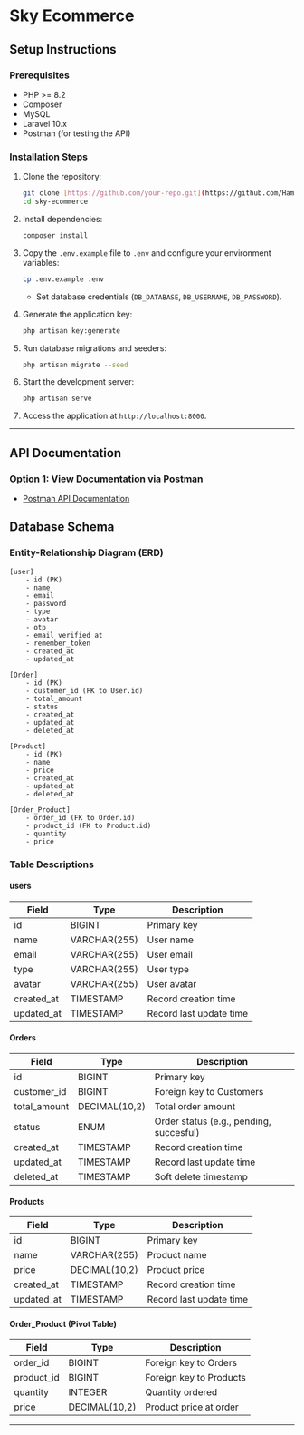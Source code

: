 # Sky Ecommerce

## Setup Instructions

### Prerequisites

- PHP >= 8.2
- Composer
- MySQL
- Laravel 10.x
- Postman (for testing the API)

### Installation Steps

1. Clone the repository:

   ```bash
   git clone [https://github.com/your-repo.git](https://github.com/Hamid-Balabel/sky-ecommerce.git)
   cd sky-ecommerce
   ```

2. Install dependencies:

   ```bash
   composer install
   ```

3. Copy the `.env.example` file to `.env` and configure your environment variables:

   ```bash
   cp .env.example .env
   ```

   - Set database credentials (`DB_DATABASE`, `DB_USERNAME`, `DB_PASSWORD`).

4. Generate the application key:

   ```bash
   php artisan key:generate
   ```

5. Run database migrations and seeders:

   ```bash
   php artisan migrate --seed
   ```

6. Start the development server:

   ```bash
   php artisan serve
   ```

7. Access the application at `http://localhost:8000`.

---

## API Documentation

### Option 1: View Documentation via Postman

- [Postman API Documentation](https://documenter.getpostman.com/view/29090481/2sAYQdjALv)


## Database Schema

### Entity-Relationship Diagram (ERD)

```
[user]
    - id (PK)
    - name
    - email
    - password
    - type
    - avatar
    - otp
    - email_verified_at
    - remember_token
    - created_at
    - updated_at

[Order]
    - id (PK)
    - customer_id (FK to User.id)
    - total_amount
    - status
    - created_at
    - updated_at
    - deleted_at

[Product]
    - id (PK)
    - name
    - price
    - created_at
    - updated_at
    - deleted_at

[Order_Product]
    - order_id (FK to Order.id)
    - product_id (FK to Product.id)
    - quantity
    - price
```

### Table Descriptions

#### users

| Field       | Type         | Description             |
| ----------- | ------------ | ----------------------- |
| id          | BIGINT       | Primary key             |
| name        | VARCHAR(255) | User name               |
| email       | VARCHAR(255) | User email              |
| type        | VARCHAR(255) | User type               |
| avatar      | VARCHAR(255) | User avatar             |
| created\_at | TIMESTAMP    | Record creation time    |
| updated\_at | TIMESTAMP    | Record last update time |

#### Orders

| Field         | Type          | Description                             |
| ------------- | ------------- | --------------------------------------- |
| id            | BIGINT        | Primary key                             |
| customer\_id  | BIGINT        | Foreign key to Customers                |
| total\_amount | DECIMAL(10,2) | Total order amount                      |
| status        | ENUM          | Order status (e.g., pending, succesful) |
| created\_at   | TIMESTAMP     | Record creation time                    |
| updated\_at   | TIMESTAMP     | Record last update time                 |
| deleted\_at   | TIMESTAMP     | Soft delete timestamp                   |

#### Products

| Field       | Type          | Description             |
| ----------- | ------------- | ----------------------- |
| id          | BIGINT        | Primary key             |
| name        | VARCHAR(255)  | Product name            |
| price       | DECIMAL(10,2) | Product price           |
| created\_at | TIMESTAMP     | Record creation time    |
| updated\_at | TIMESTAMP     | Record last update time |

#### Order\_Product (Pivot Table)

| Field       | Type          | Description             |
| ----------- | ------------- | ----------------------- |
| order\_id   | BIGINT        | Foreign key to Orders   |
| product\_id | BIGINT        | Foreign key to Products |
| quantity    | INTEGER       | Quantity ordered        |
| price       | DECIMAL(10,2) | Product price at order  |

---

